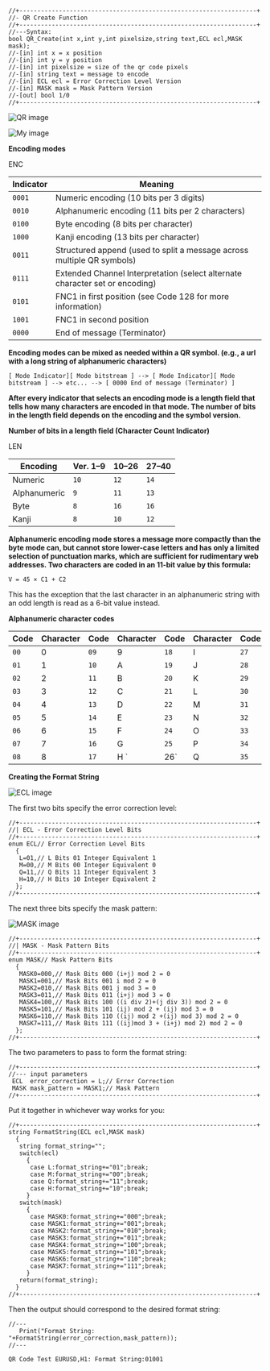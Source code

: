 ```MQL5
//+------------------------------------------------------------------+  
//- QR Create Function  
//+------------------------------------------------------------------+
//---Syntax:
bool QR_Create(int x,int y,int pixelsize,string text,ECL ecl,MASK mask);
//-[in] int x = x position
//-[in] int y = y position
//-[in] int pixelsize = size of the qr code pixels
//-[in] string text = message to encode
//-[in] ECL ecl = Error Correction Level Version
//-[in] MASK mask = Mask Pattern Version
//-[out] bool 1/0
//+------------------------------------------------------------------+
```

![QR image](https://github.com/Thecreator1/images/blob/master/qrcode.png)

![My image](https://github.com/Thecreator1/images/blob/master/1024px-QR_Character_Placement.png)

**Encoding modes** 

ENC

Indicator | Meaning
------------ | -------------
`0001`  | Numeric encoding (10 bits per 3 digits)
`0010`	| Alphanumeric encoding (11 bits per 2 characters)
`0100`	| Byte encoding (8 bits per character)
`1000`	| Kanji encoding (13 bits per character)
`0011`	| Structured append (used to split a message across multiple QR symbols)
`0111`	| Extended Channel Interpretation (select alternate character set or encoding)
`0101`	| FNC1 in first position (see Code 128 for more information)
`1001`	| FNC1 in second position
`0000`	| End of message (Terminator)

**Encoding modes can be mixed as needed within a QR symbol. (e.g., a url with a long string of alphanumeric characters)**

`[ Mode Indicator][ Mode bitstream ] --> [ Mode Indicator][ Mode bitstream ] --> etc... --> [ 0000 End of message (Terminator) ]`

**After every indicator that selects an encoding mode is a length field that tells how many characters are encoded in that mode. The number of bits in the length field depends on the encoding and the symbol version.**

**Number of bits in a length field (Character Count Indicator)**

LEN

Encoding | Ver. 1–9 | 10–26 | 27–40
------------ | ------------- | ------------ | -------------
Numeric |	`10`	|  `12`	  |  `14`
Alphanumeric|	`9`	 | `11`	   | `13`
Byte	  |      `8`	|  `16`	 |   `16`
Kanji   |     `8`	|  `10`	  |  `12`

**Alphanumeric encoding mode stores a message more compactly than the byte mode can, but cannot store lower-case letters and has only a limited selection of punctuation marks, which are sufficient for rudimentary web addresses. 
Two characters are coded in an 11-bit value by this formula:**

`V = 45 × C1 + C2`

This has the exception that the last character in an alphanumeric string with an odd length is read as a 6-bit value instead.


**Alphanumeric character codes**

Code	| Character	| Code	| Character	| Code	| Character	| Code	| Character	| Code	| Character
----- | --------- | ----- | --------- |------ | --------- | ----- | --------- | ----- | ---------
`00`	|0|	`09`|	9	|`18`	|I	|`27`|	R	|`36`	|Space
`01`	|1|	`10`|	A	|`19`|	J	|`28`|	S	|`37`	|$
`02`	|2|	`11`|	B	|`20`	|K	|`29`	|T	|`38`	|%
`03`	|3|	`12`|	C	|`21`|	L	|`30`	|U	|`39`	|*
`04`	|4|	`13`|	D	|`22`	|M	|`31`	|V	|`40`	|+
`05`	|5|	`14`|	E	|`23`	|N	|`32`	|W	|`41`	|–
`06`	|6|	`15`|	F	|`24`	|O	|`33`	|X	|`42`	|.
`07`	|7|	`16`|	G	|`25`	|P	|`34`	|Y	|`43`	|/
`08`	|8|	`17`|	H	`|26`	|Q	|`35`	|Z	|`44`	|:

**Creating the Format String**

![ECL image](https://github.com/Thecreator1/images/blob/master/640px-QR_Format_Information.png)

The first two bits specify the error correction level:

```MQL5
//+------------------------------------------------------------------+
//| ECL - Error Correction Level Bits
//+------------------------------------------------------------------+
enum ECL// Error Correction Level Bits
  {
   L=01,// L Bits 01 Integer Equivalent 1
   M=00,// M Bits 00 Integer Equivalent 0
   Q=11,// Q Bits 11 Integer Equivalent 3
   H=10,// H Bits 10 Integer Equivalent 2
  };
//+------------------------------------------------------------------+
```
The next three bits specify the mask pattern:

![MASK image](https://github.com/Thecreator1/images/blob/master/QR_Code_Mask_Patterns.png)

```MQL5
//+------------------------------------------------------------------+
//| MASK - Mask Pattern Bits
//+------------------------------------------------------------------+
enum MASK// Mask Pattern Bits  
  {
   MASK0=000,// Mask Bits 000 (i+j) mod 2 = 0 
   MASK1=001,// Mask Bits 001 i mod 2 = 0
   MASK2=010,// Mask Bits 001 j mod 3 = 0
   MASK3=011,// Mask Bits 011 (i+j) mod 3 = 0
   MASK4=100,// Mask Bits 100 ((i div 2)+(j div 3)) mod 2 = 0
   MASK5=101,// Mask Bits 101 (ij) mod 2 + (ij) mod 3 = 0
   MASK6=110,// Mask Bits 110 ((ij) mod 2 +(ij) mod 3) mod 2 = 0
   MASK7=111,// Mask Bits 111 ((ij)mod 3 + (i+j) mod 2) mod 2 = 0
  };
//+------------------------------------------------------------------+
```
The two parameters to pass to form the format string:

```MQL5
//+------------------------------------------------------------------+
//--- input parameters
 ECL  error_correction = L;// Error Correction
 MASK mask_pattern = MASK1;// Mask Pattern
//+------------------------------------------------------------------+
```

Put it together in whichever way works for you:

```MQL5
//+------------------------------------------------------------------+
string FormatString(ECL ecl,MASK mask)
  {
   string format_string="";
   switch(ecl)
     {
      case L:format_string+="01";break;
      case M:format_string+="00";break;
      case Q:format_string+="11";break;
      case H:format_string+="10";break;
     }
   switch(mask)
     {
      case MASK0:format_string+="000";break;
      case MASK1:format_string+="001";break;
      case MASK2:format_string+="010";break;
      case MASK3:format_string+="011";break;
      case MASK4:format_string+="100";break;
      case MASK5:format_string+="101";break;
      case MASK6:format_string+="110";break;
      case MASK7:format_string+="111";break;
     }
   return(format_string);
  }
//+------------------------------------------------------------------+
```
Then the output should correspond to the desired format string:

```MQL5
//---
   Print("Format String: "+FormatString(error_correction,mask_pattern));
//---
```
`QR Code Test EURUSD,H1: Format String:01001`


